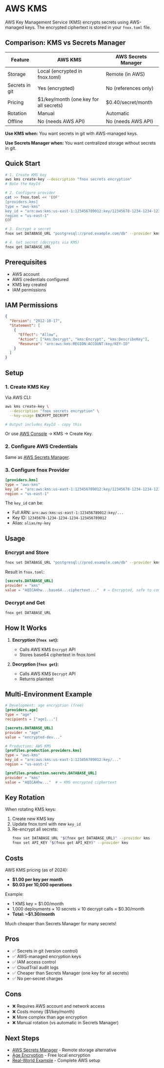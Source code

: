 # AWS KMS

AWS Key Management Service (KMS) encrypts secrets using AWS-managed keys. The encrypted ciphertext is stored in your `fnox.toml` file.

## Comparison: KMS vs Secrets Manager

| Feature        | AWS KMS                                | AWS Secrets Manager  |
| -------------- | -------------------------------------- | -------------------- |
| Storage        | Local (encrypted in fnox.toml)         | Remote (in AWS)      |
| Secrets in git | Yes (encrypted)                        | No (references only) |
| Pricing        | $1/key/month (one key for all secrets) | $0.40/secret/month   |
| Rotation       | Manual                                 | Automatic            |
| Offline        | No (needs AWS API)                     | No (needs AWS API)   |

**Use KMS when:** You want secrets in git with AWS-managed keys.

**Use Secrets Manager when:** You want centralized storage without secrets in git.

## Quick Start

```bash
# 1. Create KMS key
aws kms create-key --description "fnox secrets encryption"
# Note the KeyId

# 2. Configure provider
cat >> fnox.toml << 'EOF'
[providers.kms]
type = "aws-kms"
key_id = "arn:aws:kms:us-east-1:123456789012:key/12345678-1234-1234-1234-123456789012"
region = "us-east-1"
EOF

# 3. Encrypt a secret
fnox set DATABASE_URL "postgresql://prod.example.com/db" --provider kms

# 4. Get secret (decrypts via KMS)
fnox get DATABASE_URL
```

## Prerequisites

- AWS account
- AWS credentials configured
- KMS key created
- IAM permissions

## IAM Permissions

```json
{
  "Version": "2012-10-17",
  "Statement": [
    {
      "Effect": "Allow",
      "Action": ["kms:Decrypt", "kms:Encrypt", "kms:DescribeKey"],
      "Resource": "arn:aws:kms:REGION:ACCOUNT:key/KEY-ID"
    }
  ]
}
```

## Setup

### 1. Create KMS Key

Via AWS CLI:

```bash
aws kms create-key \
  --description "fnox secrets encryption" \
  --key-usage ENCRYPT_DECRYPT

# Output includes KeyId - copy this
```

Or use [AWS Console](https://console.aws.amazon.com/kms/) → KMS → Create Key.

### 2. Configure AWS Credentials

Same as [AWS Secrets Manager](/providers/aws-sm#configure-aws-credentials).

### 3. Configure fnox Provider

```toml
[providers.kms]
type = "aws-kms"
key_id = "arn:aws:kms:us-east-1:123456789012:key/12345678-1234-1234-1234-123456789012"
region = "us-east-1"
```

The `key_id` can be:

- Full ARN: `arn:aws:kms:us-east-1:123456789012:key/...`
- Key ID: `12345678-1234-1234-1234-123456789012`
- Alias: `alias/my-key`

## Usage

### Encrypt and Store

```bash
fnox set DATABASE_URL "postgresql://prod.example.com/db" --provider kms
```

Result in `fnox.toml`:

```toml
[secrets.DATABASE_URL]
provider = "kms"
value = "AQICAHhw...base64...ciphertext..."  # ← Encrypted, safe to commit!
```

### Decrypt and Get

```bash
fnox get DATABASE_URL
```

## How It Works

1. **Encryption (`fnox set`):**
   - Calls AWS KMS `Encrypt` API
   - Stores base64 ciphertext in fnox.toml

2. **Decryption (`fnox get`):**
   - Calls AWS KMS `Decrypt` API
   - Returns plaintext

## Multi-Environment Example

```toml
# Development: age encryption (free)
[providers.age]
type = "age"
recipients = ["age1..."]

[secrets.DATABASE_URL]
provider = "age"
value = "encrypted-dev..."

# Production: AWS KMS
[profiles.production.providers.kms]
type = "aws-kms"
key_id = "arn:aws:kms:us-east-1:123456789012:key/..."
region = "us-east-1"

[profiles.production.secrets.DATABASE_URL]
provider = "kms"
value = "AQICAHhw..."  # ← KMS encrypted ciphertext
```

## Key Rotation

When rotating KMS keys:

1. Create new KMS key
2. Update fnox.toml with new `key_id`
3. Re-encrypt all secrets:
   ```bash
   fnox set DATABASE_URL "$(fnox get DATABASE_URL)" --provider kms
   fnox set API_KEY "$(fnox get API_KEY)" --provider kms
   ```

## Costs

AWS KMS pricing (as of 2024):

- **$1.00 per key per month**
- **$0.03 per 10,000 operations**

Example:

- 1 KMS key = $1.00/month
- 1,000 deployments × 10 secrets × 10 decrypt calls = $0.30/month
- **Total: ~$1.30/month**

Much cheaper than Secrets Manager for many secrets!

## Pros

- ✅ Secrets in git (version control)
- ✅ AWS-managed encryption keys
- ✅ IAM access control
- ✅ CloudTrail audit logs
- ✅ Cheaper than Secrets Manager (one key for all secrets)
- ✅ No per-secret charges

## Cons

- ❌ Requires AWS account and network access
- ❌ Costs money ($1/key/month)
- ❌ More complex than age encryption
- ❌ Manual rotation (vs automatic in Secrets Manager)

## Next Steps

- [AWS Secrets Manager](/providers/aws-sm) - Remote storage alternative
- [Age Encryption](/providers/age) - Free local encryption
- [Real-World Example](/guide/real-world-example) - Complete AWS setup
